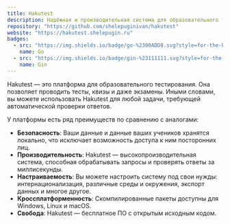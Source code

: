 ```yaml
---
title: Hakutest
description: Надёжная и производительная система для образовательного тестирования
repository: "https://github.com/shelepuginivan/hakutest"
website: "https://hakutest.shelepugin.ru"
badges:
  - src: "https://img.shields.io/badge/go-%2300ADD8.svg?style=for-the-badge&logo=go&logoColor=white"
    name: Go
  - src: "https://img.shields.io/badge/gin-%23111111.svg?style=for-the-badge&logo=gin&logoColor=white"
    name: Gin
---
```


Hakutest &mdash; это платформа для образовательного тестирования. Она позволяет
проводить тесты, квизы и даже экзамены. Иными словами, вы можете использовать
Hakutest для любой задачи, требующей автоматической проверки ответов.

У платформы есть ряд преимуществ по сравнению с аналогами:

- **Безопасность**: Ваши данные и данные ваших учеников хранятся локально, что
  исключает возможность доступа к ним посторонних лиц.
- **Производительность**: Hakutest &mdash; высокопроизводительная система,
  способная обрабатывать запросы и проверять ответы за миллисекунды.
- **Настраиваемость**: Вы можете настроить систему под свои нужды:
  интернационализация, различные среды и окружения, экспорт данных и многое
  другое.
- **Кроссплатформенность**: Скомпилированные пакеты доступны для Windows, Linux
  и macOS.
- **Свобода**: Hakutest &mdash; бесплатное ПО с открытым исходным кодом.
